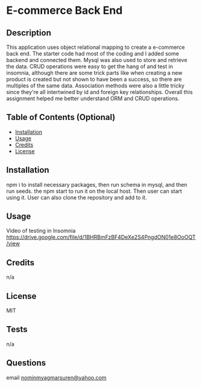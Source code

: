 # E-commerce Back End

## Description
This application uses object relational mapping to create a e-commerce back end. The starter code had most of the coding and I added some backend and connected them. Mysql was also used to store and retrieve the data. CRUD operations were easy to get the hang of and test in insomnia, although there are some trick parts like when creating a new product is created but not shown to have been a success, so there are multiples of the same data. Association methods were also a little tricky since they're all intertwined by id and foreign key relationships. Overall this assignment helped me better understand ORM and CRUD operations. 


## Table of Contents (Optional)

- [Installation](#installation)
- [Usage](#usage)
- [Credits](#credits)
- [License](#license)

## Installation
npm i to install necessary packages, then run schema in mysql, and then run seeds. the npm start to run it on the local host. Then user can start using it. User can also clone the repository and add to it. 

## Usage
Video of testing in Insomnia
https://drive.google.com/file/d/1BHRBmFzBF4DeXe2S4PngdON01e8OoOQT/view 

## Credits
n/a
## License 
MIT

## Tests
n/a

## Questions
email nominmyagmarsuren@yahoo.com